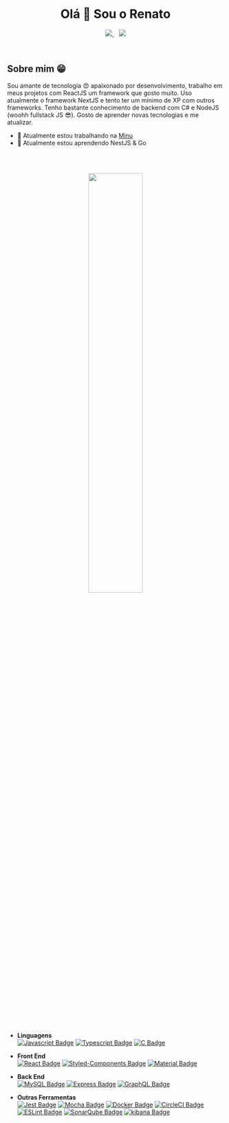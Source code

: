 <h1 align='center'>
  Olá 👋 Sou o Renato 
</h1>

<p align='center'>
  <a href="https://twitter.com/rntvicente">
  <img src="https://img.shields.io/twitter/follow/rntvicente?color=blue&label=follow&logo=twitter&logoColor=white&style=for-the-badge" />
  </a>
  &nbsp;&nbsp;
  <a href="https://linkedin.com/in/vicenterenato">
  <img src="https://img.shields.io/badge/LinkedIn-0077B5?style=for-the-badge&logo=linkedin&logoColor=white" />
  </a>
</p>
<br>
  
<h2>Sobre mim &#128513;</h2>
  <p>
      Sou amante de tecnologia 😍 apaixonado por desenvolvimento, trabalho em meus projetos com ReactJS um framework que gosto muito. Uso atualmente o framework NextJS e tento ter um mínimo de XP com outros frameworks. Tenho bastante conhecimento de backend com C# e NodeJS (woohh fullstack JS 😎). Gosto de aprender novas tecnologias e me atualizar.

  </p>

- 🔭 Atualmente estou trabalhando na [Minu](https://minu.co)
- 🌱 Atualmente estou aprendendo NestJS & Go

<br>
<br>
<p align='center'>
  <a href="#"><img src="https://github-readme-stats.vercel.app/api?username=rntvicente&show_icons=true&count_private=true&theme=tokyonight" width="50%"></a>
</p>
  &nbsp;&nbsp;

- **Linguagens**<br>
  [![Javascript Badge](https://img.shields.io/badge/JavaScript-F7DF1E?style=&logo=javascript&logoColor=black&link=https://developer.mozilla.org/pt-BR/docs/Web/JavaScript)](https://developer.mozilla.org/pt-BR/docs/Web/JavaScript)
  [![Typescript Badge](https://img.shields.io/badge/TypeScript-007ACC?style=&logo=typescript&logoColor=white&link=https://www.typescriptlang.org/)](https://www.typescriptlang.org/)
  [![C Badge](https://img.shields.io/badge/C%20Sharp-purple?style=&logo=c-sharp&logoColor=FFF&link=https://docs.microsoft.com/pt-br/dotnet/csharp/)](https://docs.microsoft.com/pt-br/dotnet/csharp/)  

- **Front End**<br>
  [![React Badge](https://img.shields.io/badge/React-20232A?style=&logo=react&logoColor=61DAFB&link=https://reactjs.org/)](https://reactjs.org/)
  [![Styled-Components Badge](https://img.shields.io/badge/styled--components-DB7093?style=&logo=styled-components&logoColor=white&link=https://styled-components.com/)](https://styled-components.com/)
  [![Material Badge](https://img.shields.io/badge/Material--UI-0081CB?style=&logo=material-ui&logoColor=white&link=https://material-ui.com/)](https://material-ui.com/)

- **Back End**<br>
  [![MySQL Badge](https://img.shields.io/badge/MongoDB-13aa52?style=&logo=mongodb&logoColor=green&link=https://www.mongodb.com/pt-br)](https://www.mongodb.com/pt-br)
  [![Express Badge](https://img.shields.io/badge/Express.js-000000?style=&logo=express&logoColor=white&link=https://expressjs.com/)](https://expressjs.com/)
  [![GraphQL Badge](https://img.shields.io/badge/GraphQL-e10098?style=&logo=graphql&logoColor=202020&link=https://graphql.org/)](https://graphql.org/)

- **Outras Ferramentas**<br>
  [![Jest Badge](https://img.shields.io/badge/Jest-green?style=&logo=jest&logoColor=FFF&link=https://jestjs.io/)](https://jestjs.io)
  [![Mocha Badge](https://img.shields.io/badge/Mocha-c29d7f?style=&logo=mocha&logoColor=FFF&link=https://mochajs.org/)](https://mochajs.org)
  [![Docker Badge](https://img.shields.io/badge/Docker-blue?style=&logo=docker&logoColor=FFF&link=https://hub.docker.com/)](https://hub.docker.com/)
  [![CircleCI Badge](https://img.shields.io/badge/CircleCI-white?style=&logo=circleci&logoColor=000&link=https://circleci.com/)](https://circleci.com/)
  [![ESLint Badge](https://img.shields.io/badge/ESLint-purple?style=&logo=eslint&logoColor=FFF&link=https://eslint.org/)](https://eslint.org/)
  [![SonarQube Badge](https://img.shields.io/badge/SonarQube-blue?style=&logo=sonarqube&logoColor=FFF&link=https://www.sonarqube.org/)](https://eslint.org/)
  [![kibana Badge](https://img.shields.io/badge/Kibana-FFF?style=&logo=kibana&logoColor=000&link=https://www.elastic.co/pt/kibana/)](www.elastic.co/pt/kibana)  
